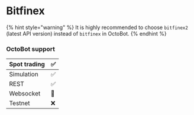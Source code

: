 # Bitfinex

{% hint style="warning" %}
It is highly recommended to choose `bitfinex2` (latest API version) instead of `bitfinex` in OctoBot.
{% endhint %}

### OctoBot support

| Spot trading | ✅  |
| :--- | :--- |
| Simulation | ✅ |
| REST | ✅  |
| Websocket | 🚧  |
| Testnet | ❌  |
